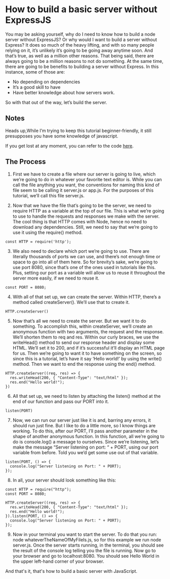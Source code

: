 # How to build a basic server without ExpressJS

You may be asking yourself, why do I need to know how to build a node server without ExpressJS? Or why would I want to build a server without Express? It does so much of the heavy lifting, and with so many people relying on it, it’s unlikely it’s going to be going away anytime soon. And that’s true, as well as a million other reasons. That being said, there are always going to be a million reasons to not do something. At the same time, there are going to be benefits to building a server without Express. In this instance, some of those are:

- No depending on dependencies
- It’s a good skill to have
- Have better knowledge about how servers work.

So with that out of the way, let’s build the server.

## Notes

Heads up,While I’m trying to keep this tutorial beginner-friendly, it still presupposes you have some knowledge of javascript.

If you get lost at any moment, you can refer to the code [here](https://github.com/Holgermueller/demo-code-files/blob/master/basic-server/server.js).

## The Process

1. First we have to create a file where our server is going to live, which we’re going to do in whatever your favorite text editor is. While you can call the file anything you want, the conventions for naming this kind of file seem to be calling it server.js or app.js. For the purposes of this tutorial, we’ll call this file server.js.

2. Now that we have the file that’s going to be the server, we need to require HTTP as a variable at the top of our file. This is what we’re going to use to handle the requests and responses we make with the server. The cool thing is that HTTP comes with Node, hence no need to download any dependencies. Still, we need to say that we’re going to use it using the require() method.

```
const HTTP = require('http');
```

3. We also need to declare which port we’re going to use. There are literally thousands of ports we can use, and there’s not enough time or space to go into all of them here. So for brevity’s sake, we’re going to use port 8080, since that’s one of the ones used in tutorials like this. Plus, setting our port as a variable will allow us to reuse it throughout the server more easily, if we need to reuse it.

```
const PORT = 8080;
```

4. With all of that set up, we can create the server. Within HTTP, there’s a method called createServer(). We’ll use that to create it.

```
HTTP.createServer()
```

5. Now that’s all we need to create the server. But we want it to do something. To accomplish this, within createServer, we’ll create an anonymous function with two arguments, the request and the response. We’ll shorten them to req and res. Within our curly braces, we use the writeHead() method to send our response header and display some HTML. We’ll set it to 200, and if it’s successful it’ll display an HTML page for us. Then we’re going to want it to have something on the screen, so since this is a tutorial, let’s have it say ‘Hello world!’ by using the write() method. Then we want to end the response using the end() method.

```
HTTP.createServer((req, res) => {
  res.writeHead(200, { "Content-Type": "text/html" });
  res.end("Hello world!");
})
```

6. All that set up, we need to listen by attaching the listen() method at the end of our function and pass our PORT into it.

```
listen(PORT)
```

7. Now, we can run our server just like it is and, barring any errors, it should run just fine. But I like to do a little more, so I know things are working. To do this, after our PORT, I’ll pass another parameter in the shape of another anonymous function. In this function, all we’re going to do is console.log() a message to ourselves. Since we’re listening, let’s make the message “Server listening on port: “ + PORT, using our port variable from before. Told you we’d get some use out of that variable.

```
listen(PORT, () => {
  console.log("Server listening on Port: " + PORT);
});
```

8. In all, your server should look something like this:

```
const HTTP = require("http");
const PORT = 8080;

HTTP.createServer((req, res) => {
  res.writeHead(200, { "Content-Type": "text/html" });
  res.end("Hello world!");
}).listen(PORT, () => {
  console.log("Server listening on Port: " + PORT);
});
```

9. Now in your terminal you want to start the server. To do that you run: node whateverTheNameOfMyFileIs.js, so for this example we run node server.js. Once the server starts running, in the terminal, you should see the result of the console log telling you the file is running. Now go to your browser and go to localhost:8080. You should see Hello World in the upper left-hand corner of your browser.

And that's it, that's how to build a basic server with JavaScript.
